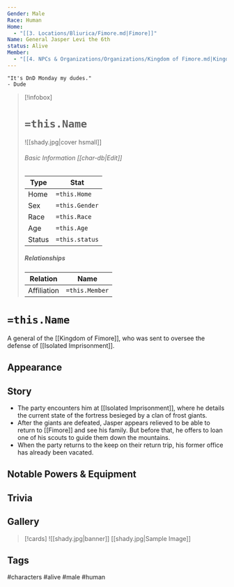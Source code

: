 ```yaml
---
Gender: Male
Race: Human
Home:
  - "[[3. Locations/Bliurica/Fimore.md|Fimore]]"
Name: General Jasper Levi the 6th
status: Alive
Member:
  - "[[4. NPCs & Organizations/Organizations/Kingdom of Fimore.md|Kingdom of Fimore]]"
---
```

	"It's DnD Monday my dudes." 
	- Dude

> [!infobox]
> # `=this.Name`
> ![[shady.jpg|cover hsmall]]
> ###### Basic Information [[char-db|Edit]]
> | Type | Stat |
> | ---- | ---- |
> | Home | `=this.Home` |
> | Sex | `=this.Gender` |
> | Race | `=this.Race` |
> | Age | `=this.Age` |
> | Status | `=this.status` |
> ##### Relationships
> | Relation | Name |
> | ---- | ---- |
> | Affiliation | `=this.Member` |

# `=this.Name`
A general of the [[Kingdom of Fimore]], who was sent to oversee the defense of [[Isolated Imprisonment]].
## Appearance
## Story
- The party encounters him at [[Isolated Imprisonment]], where he details the current state of the fortress besieged by a clan of frost giants.
- After the giants are defeated, Jasper appears relieved to be able to return to [[Fimore]] and see his family. But before that, he offers to loan one of his scouts to guide them down the mountains.
- When the party returns to the keep on their return trip, his former office has already been vacated.
## Notable Powers & Equipment
## Trivia

## Gallery
>[!cards]
>![[shady.jpg|banner]]
>[[shady.jpg|Sample Image]]
>

## Tags
#characters #alive #male #human 